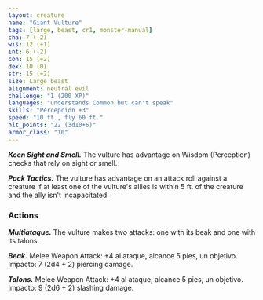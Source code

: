 ```yaml
---
layout: creature
name: "Giant Vulture"
tags: [large, beast, cr1, monster-manual]
cha: 7 (-2)
wis: 12 (+1)
int: 6 (-2)
con: 15 (+2)
dex: 10 (0)
str: 15 (+2)
size: Large beast
alignment: neutral evil
challenge: "1 (200 XP)"
languages: "understands Common but can't speak"
skills: "Percepción +3"
speed: "10 ft., fly 60 ft."
hit_points: "22 (3d10+6)"
armor_class: "10"
---
```


***Keen Sight and Smell.*** The vulture has advantage on Wisdom (Perception) checks that rely on sight or smell.

***Pack Tactics.*** The vulture has advantage on an attack roll against a creature if at least one of the vulture's allies is within 5 ft. of the creature and the ally isn't incapacitated.

### Actions

***Multiataque.*** The vulture makes two attacks: one with its beak and one with its talons.

***Beak.*** Melee Weapon Attack: +4 al ataque, alcance 5 pies, un objetivo. Impacto: 7 (2d4 + 2) piercing damage.

***Talons.*** Melee Weapon Attack: +4 al ataque, alcance 5 pies, un objetivo. Impacto: 9 (2d6 + 2) slashing damage.